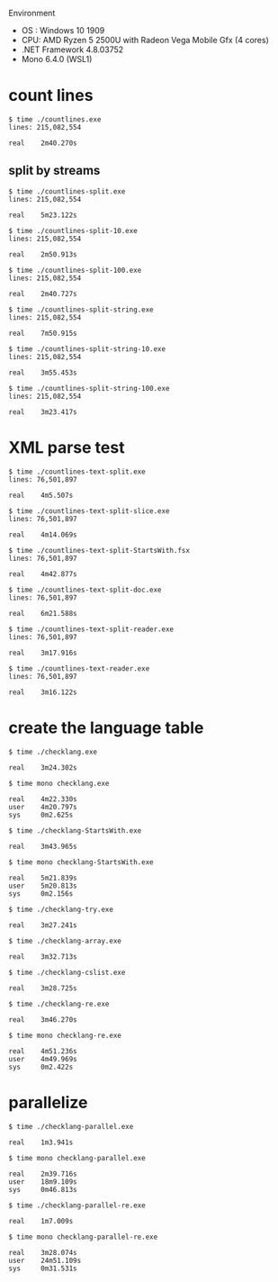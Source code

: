Environment

* OS : Windows 10 1909
* CPU: AMD Ryzen 5 2500U with Radeon Vega Mobile Gfx (4 cores)
* .NET Framework 4.8.03752
* Mono 6.4.0 (WSL1)

# count lines

```
$ time ./countlines.exe
lines: 215,082,554

real    2m40.270s
```

## split by streams

```
$ time ./countlines-split.exe
lines: 215,082,554

real    5m23.122s
```
```
$ time ./countlines-split-10.exe
lines: 215,082,554

real    2m50.913s
```
```
$ time ./countlines-split-100.exe
lines: 215,082,554

real    2m40.727s
```
```
$ time ./countlines-split-string.exe
lines: 215,082,554

real    7m50.915s
```
```
$ time ./countlines-split-string-10.exe
lines: 215,082,554

real    3m55.453s
```
```
$ time ./countlines-split-string-100.exe
lines: 215,082,554

real    3m23.417s
```

# XML parse test

```
$ time ./countlines-text-split.exe
lines: 76,501,897

real    4m5.507s
```
```
$ time ./countlines-text-split-slice.exe
lines: 76,501,897

real    4m14.069s
```
```
$ time ./countlines-text-split-StartsWith.fsx
lines: 76,501,897

real    4m42.877s
```
```
$ time ./countlines-text-split-doc.exe
lines: 76,501,897

real    6m21.588s
```
```
$ time ./countlines-text-split-reader.exe
lines: 76,501,897

real    3m17.916s
```
```
$ time ./countlines-text-reader.exe
lines: 76,501,897

real    3m16.122s
```

# create the language table

```
$ time ./checklang.exe

real    3m24.302s

$ time mono checklang.exe

real    4m22.330s
user    4m20.797s
sys     0m2.625s
```
```
$ time ./checklang-StartsWith.exe

real    3m43.965s

$ time mono checklang-StartsWith.exe

real    5m21.839s
user    5m20.813s
sys     0m2.156s
```
```
$ time ./checklang-try.exe

real    3m27.241s
```
```
$ time ./checklang-array.exe

real    3m32.713s
```
```
$ time ./checklang-cslist.exe

real    3m28.725s
```
```
$ time ./checklang-re.exe

real    3m46.270s

$ time mono checklang-re.exe

real    4m51.236s
user    4m49.969s
sys     0m2.422s
```

# parallelize

```
$ time ./checklang-parallel.exe

real    1m3.941s

$ time mono checklang-parallel.exe

real    2m39.716s
user    18m9.109s
sys     0m46.813s
```
```
$ time ./checklang-parallel-re.exe

real    1m7.009s

$ time mono checklang-parallel-re.exe

real    3m28.074s
user    24m51.109s
sys     0m31.531s
```
